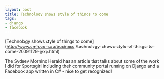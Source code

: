 ```yaml
--- 
layout: post
title: Technology shows style of things to come
tags: 
- django
- facebook
---
```

[Technology shows style of things to come](http://www.smh.com.au/business
/technology-shows-style-of-things-to-come-20091129-jyxp.html)

The Sydney Morning Herald has an article that talks about some of the work I
did for Sportsgirl including their community portal running on Django and a
Facebook app written in C# - nice to get recognized!
